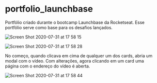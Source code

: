 # portfolio_launchbase
Portfólio criado durante o bootcamp Launchbase da Rocketseat. Esse portfólio serve como base para os desafios lançados.

![Screen Shot 2020-07-31 at 17 58 15](https://user-images.githubusercontent.com/32882425/89077008-b3c6ff00-d357-11ea-8ab1-2da9fb121e8d.png)

![Screen Shot 2020-07-31 at 17 58 28](https://user-images.githubusercontent.com/32882425/89077024-b9bce000-d357-11ea-901e-eaeb5c7c4075.png)

<p>No começo, quando clicava em cima de qualquer um dos cards, abria um modal com o vídeo. Com alterações, agora clicando em um card uma página com o endereço do vídeo é aberta.</p>

![Screen Shot 2020-07-31 at 17 58 44](https://user-images.githubusercontent.com/32882425/89077032-bc1f3a00-d357-11ea-92c8-87ad0e019d3c.png)
